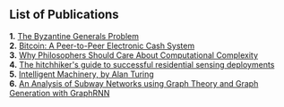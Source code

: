 ## List of Publications
**1.** [The Byzantine Generals Problem](https://www.microsoft.com/en-us/research/uploads/prod/2016/12/The-Byzantine-Generals-Problem.pdf) <br>
**2.** [Bitcoin: A Peer-to-Peer Electronic Cash System](https://bitcoin.org/bitcoin.pdf) <br>
**3.** [Why Philosophers Should Care About Computational Complexity](https://www.scottaaronson.com/papers/philos.pdf) <br>
**4.** [The hitchhiker's guide to successful residential sensing deployments](https://dl.acm.org/doi/10.1145/2070942.2070966) <br>
**5.** [Intelligent Machinery, by Alan Turing](http://www.alanturing.net/turing_archive/archive/l/l32/L32-001.html)  <br>
**6.** [An Analysis of Subway Networks using Graph Theory and Graph Generation with GraphRNN](http://web.stanford.edu/class/cs224w/project/26421498.pdf) <br>

